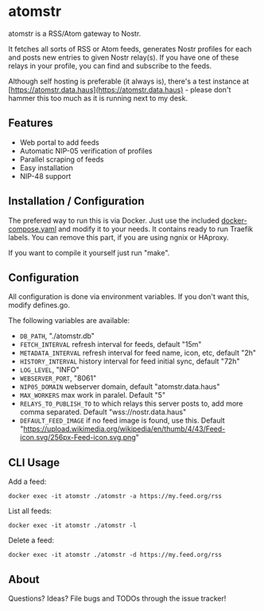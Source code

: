 # atomstr

atomstr is a RSS/Atom gateway to Nostr.

It fetches all sorts of RSS or Atom feeds, generates Nostr profiles for each and posts new entries to given Nostr relay(s). If you have one of these relays in your profile, you can find and subscribe to the feeds.

Although self hosting is preferable (it always is), there's a test instance at [https://atomstr.data.haus](https://atomstr.data.haus) - please don't hammer this too much as it is running next to my desk.

## Features

- Web portal to add feeds
- Automatic NIP-05 verification of profiles
- Parallel scraping of feeds
- Easy installation
- NIP-48 support

## Installation / Configuration

The prefered way to run this is via Docker. Just use the included [docker-compose.yaml](https://git.sr.ht/~psic4t/atomstr/blob/master/docker-compose.yaml) and modify it to your needs. It contains ready to run Traefik labels. You can remove this part, if you are using ngnix or HAproxy.

If you want to compile it yourself just run "make". 


## Configuration

All configuration is done via environment variables. If you don't want this, modify defines.go.

The following variables are available:

- `DB_PATH`, "./atomstr.db"
- `FETCH_INTERVAL` refresh interval for feeds, default "15m"
- `METADATA_INTERVAL` refresh interval for feed name, icon, etc, default "2h"
- `HISTORY_INTERVAL` history interval for feed initial sync, default "72h"
- `LOG_LEVEL`, "INFO"
- `WEBSERVER_PORT`, "8061"
- `NIP05_DOMAIN` webserver domain, default  "atomstr.data.haus"
- `MAX_WORKERS` max work in paralel. Default "5"
- `RELAYS_TO_PUBLISH_TO` to which relays this server posts to, add more comma separated. Default "wss://nostr.data.haus"
- `DEFAULT_FEED_IMAGE` if no feed image is found, use this. Default "https://upload.wikimedia.org/wikipedia/en/thumb/4/43/Feed-icon.svg/256px-Feed-icon.svg.png"

## CLI Usage

Add a feed:

    docker exec -it atomstr ./atomstr -a https://my.feed.org/rss

List all feeds:

    docker exec -it atomstr ./atomstr -l


Delete a feed:

    docker exec -it atomstr ./atomstr -d https://my.feed.org/rss


## About

Questions? Ideas? File bugs and TODOs through the issue
tracker!
